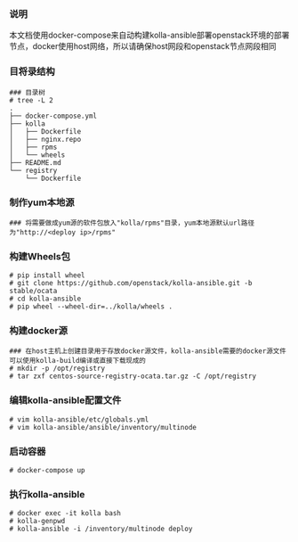 ### 说明

本文档使用docker-compose来自动构建kolla-ansible部署openstack环境的部署节点，docker使用host网络，所以请确保host网段和openstack节点网段相同

### 目将录结构

```
### 目录树
# tree -L 2
.
├── docker-compose.yml
├── kolla
│   ├── Dockerfile
│   ├── nginx.repo
│   ├── rpms
│   └── wheels
├── README.md
└── registry
    └── Dockerfile
```

### 制作yum本地源

```
### 将需要做成yum源的软件包放入"kolla/rpms"目录，yum本地源默认url路径为"http://<deploy ip>/rpms"
```

### 构建Wheels包

```
# pip install wheel
# git clone https://github.com/openstack/kolla-ansible.git -b stable/ocata
# cd kolla-ansible
# pip wheel --wheel-dir=../kolla/wheels .
```

### 构建docker源

```
### 在host主机上创建目录用于存放docker源文件，kolla-ansible需要的docker源文件可以使用kolla-build编译或直接下载现成的
# mkdir -p /opt/registry
# tar zxf centos-source-registry-ocata.tar.gz -C /opt/registry
```

### 编辑kolla-ansible配置文件

```
# vim kolla-ansible/etc/globals.yml
# vim kolla-ansible/ansible/inventory/multinode
```

### 启动容器

```
# docker-compose up
```

### 执行kolla-ansible

```
# docker exec -it kolla bash
# kolla-genpwd
# kolla-ansible -i /inventory/multinode deploy
```
